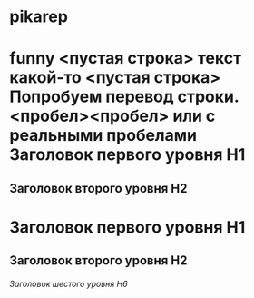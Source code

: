 # pikarep
funny
<пустая строка>
текст какой-то
<пустая строка>
Попробуем перевод строки.<пробел><пробел>
или с реальными пробелами  
Заголовок первого уровня H1
===========================

Заголовок второго уровня H2
---------------------------

# Заголовок первого уровня H1
## Заголовок второго уровня H2
###### Заголовок шестого уровня H6
